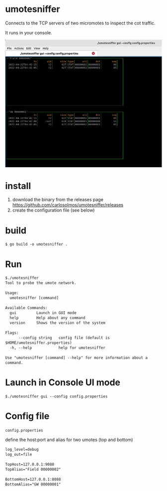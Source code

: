# umotesniffer

Connects to the TCP servers of two micromotes to inspect the cot traffic.

It runs in your console.


![Alt text](./umotesniffer1.png?raw=true "Umote Sniffer in gui mode")


# install

1. download the binary from the releases page https://github.com/carlosolmos/umotesniffer/releases
2. create the configuration file (see below)

# build

```azure
$ go build -o umotesniffer .
```

# Run

```azure
$./umotesniffer 
Tool to probe the umote network.

Usage:
  umotesniffer [command]

Available Commands:
  gui         Launch in GUI mode
  help        Help about any command
  version     Shows the version of the system

Flags:
      --config string   config file (default is $HOME/umotesniffer.properties)
  -h, --help            help for umotesniffer

Use "umotesniffer [command] --help" for more information about a command.

```

# Launch in Console UI mode

```azure
$./umotesniffer gui --config config.properties
```

# Config file

`config.properties`

define the host:port and alias for two umotes (top and bottom)
```azure
log_level=debug
log_out=file

TopHost=127.0.0.1:9088
TopAlias="Field 00000002"

BottomHost=127.0.0.1:8088
BottomAlias="GW 00000001"

```

